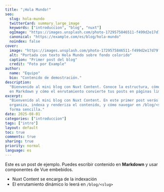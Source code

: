 ```yaml
---
title: "¡Hola Mundo!"
seo:
  slug: hola-mundo
  twitterCard: summary_large_image
  keywords: ["introduccion", "blog", "nuxt"]
  ogImage: "https://images.unsplash.com/photo-1729575846511-f499d2e17d79?fm=jpg&q=60&w=3000&ixlib=rb-4.1.0&ixid=M3wxMjA3fDB8MHxzZWFyY2h8Mnx8YmFzaWMlMjBiYWNrZ3JvdW5kfGVufDB8fDB8fHww"
  canonical: "https://example.com/es/blog/hola-mundo"
  noindex: false
cover:
  image: "https://images.unsplash.com/photo-1729575846511-f499d2e17d79?fm=jpg&q=60&w=3000&ixlib=rb-4.1.0&ixid=M3wxMjA3fDB8MHxzZWFyY2h8Mnx8YmFzaWMlMjBiYWNrZ3JvdW5kfGVufDB8fDB8fHww"
  alt: "Portada con texto Hola Mundo sobre fondo colorido"
  caption: "Primer post del blog"
  credit: "Foto por Example"
author:
  name: "Equipo"
  bio: "Contenido de demostración."
description:
  "Bienvenido al mini blog con Nuxt Content. Conoce la estructura, cómo escribir
  en Markdown y cómo el enrutamiento convierte tus posts en páginas limpias."
excerpt:
  "Bienvenido al mini blog con Nuxt Content. En este primer post verás cómo se
  organiza, indexa y renderiza el contenido, y cómo navegar en /blog/<slug> de
  forma sencilla."
date: 2025-08-01
categories: ["introduccion"]
tags: ["intro"]
layout: default
toc: true
comments: true
sharing: true
priority: normal
language: es
---
```


Este es un post de ejemplo. Puedes escribir contenido en **Markdown** y usar
componentes de Vue embebidos.

- Nuxt Content se encarga de la indexación
- El enrutamiento dinámico lo leerá en `/blog/<slug>`
